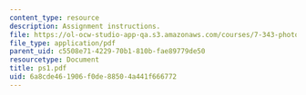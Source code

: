 ```yaml
---
content_type: resource
description: Assignment instructions.
file: https://ol-ocw-studio-app-qa.s3.amazonaws.com/courses/7-343-photosynthesis-life-from-light-fall-2006/6a8cde461906f0de88504a441f666772_ps1.pdf
file_type: application/pdf
parent_uid: c5508e71-4229-70b1-810b-fae89779de50
resourcetype: Document
title: ps1.pdf
uid: 6a8cde46-1906-f0de-8850-4a441f666772
---
```

